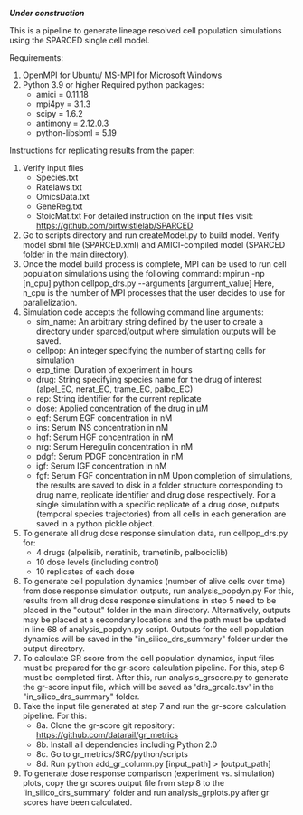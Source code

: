 ***Under construction***


This is a pipeline to generate lineage resolved cell population simulations using the SPARCED single cell model.

Requirements:

1. OpenMPI for Ubuntu/ MS-MPI for Microsoft Windows
2. Python 3.9 or higher
    Required python packages:
    * amici = 0.11.18
    * mpi4py = 3.1.3
    * scipy = 1.6.2
    * antimony = 2.12.0.3
    * python-libsbml = 5.19



Instructions for replicating results from the paper:

1. Verify input files
    * Species.txt
    * Ratelaws.txt
    * OmicsData.txt
    * GeneReg.txt
    * StoicMat.txt
   For detailed instruction on the input files visit: https://github.com/birtwistlelab/SPARCED
2. Go to scripts directory and run createModel.py to build model. Verify model sbml file (SPARCED.xml) and AMICI-compiled model (SPARCED folder
    in the main directory).
3. Once the model build process is complete, MPI can be used to run cell population simulations using the following command:
    mpirun -np [n_cpu] python cellpop_drs.py --arguments [argument_value]
    Here, n_cpu  is the number of MPI processes that the user decides to use for parallelization.
4. Simulation code accepts the following command line arguments:
    * sim_name: An arbitrary string defined by the user to create a directory under sparced/output where simulation outputs will be saved.
    * cellpop: An integer specifying the number of starting cells for simulation
    * exp_time: Duration of experiment in hours
    * drug: String specifying species name for the drug of interest (alpel_EC, nerat_EC, trame_EC, palbo_EC)
    * rep: String identifier for the current replicate
    * dose: Applied concentration of the drug in μM
    * egf: Serum EGF concentration in nM
    * ins: Serum INS concentration in nM
    * hgf: Serum HGF concentration in nM
    * nrg: Serum Heregulin concentration in nM
    * pdgf: Serum PDGF concentration in nM
    * igf: Serum IGF concentration in nM
    * fgf: Serum FGF concentration in nM
    Upon completion of simulations, the results are saved to disk in a folder structure corresponding to drug name, replicate identifier and
    drug dose respectively. For a single simulation with a specific replicate of a drug dose, outputs (temporal species trajectories)
    from all cells in each generation are 
    saved in a python pickle object.
5. To generate all drug dose response simulation data, run cellpop_drs.py for:
    * 4 drugs (alpelisib, neratinib, trametinib, palbociclib)
    * 10 dose levels (including control)
    * 10 replicates of each dose
6. To generate cell population dynamics (number of alive cells over time) from dose response simulation outputs, run analysis_popdyn.py
    For this, results from all drug dose response simulations in step 5 need to be placed in the "output" folder in the main directory.
    Alternatively, outputs may be placed at a secondary locations and the path must be updated in line 68 of analysis_popdyn.py script.
    Outputs for the cell population dynamics will be saved in the "in_silico_drs_summary" folder under the output directory.
7. To calculate GR score from the cell population dynamics, input files must be prepared for the gr-score calculation pipeline. For this, step 6
    must be completed first. After this, run analysis_grscore.py to generate the gr-score input file, which will be saved as 'drs_grcalc.tsv'
    in the "in_silico_drs_summary" folder.
8. Take the input file generated at step 7 and run the gr-score calculation pipeline. For this:
    * 8a. Clone the gr-score git repository: https://github.com/datarail/gr_metrics
    * 8b. Install all dependencies including Python 2.0
    * 8c. Go to gr_metrics/SRC/python/scripts
    * 8d. Run python add_gr_column.py [input_path] > [output_path]    
9. To generate dose response comparison (experiment vs. simulation) plots, copy the gr scores output file from step 8 to the 
    'in_silico_drs_summary' folder and run analysis_grplots.py after gr scores have been calculated.





